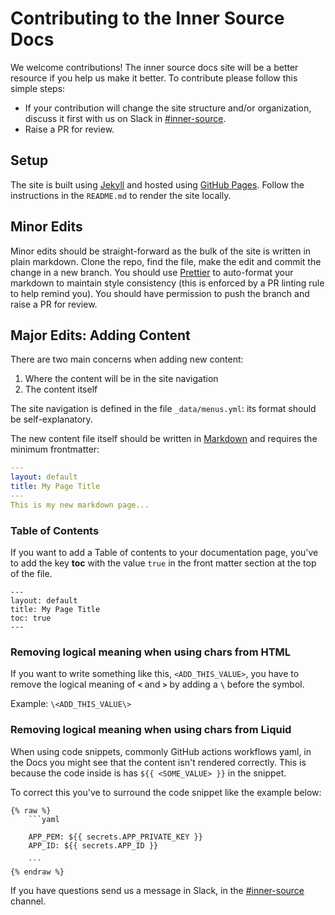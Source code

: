 # Contributing to the Inner Source Docs

We welcome contributions! The inner source docs site will be a better resource if you help us make it better. To contribute please follow this simple steps:

- If your contribution will change the site structure and/or organization, discuss it first with us on Slack in [#inner-source](https://slack.com/app_redirect?channel=C0115SW13V5).
- Raise a PR for review.

## Setup

The site is built using [Jekyll](https://jekyllrb.com/) and hosted using [GitHub Pages](https://pages.github.com/). Follow the instructions in the `README.md` to render the site locally.

## Minor Edits

Minor edits should be straight-forward as the bulk of the site is written in plain markdown. Clone the repo, find the file, make the edit and commit the change in a new branch. You should use [Prettier](https://prettier.io/) to auto-format your markdown to maintain style consistency (this is enforced by a PR linting rule to help remind you). You should have permission to push the branch and raise a PR for review.

## Major Edits: Adding Content

There are two main concerns when adding new content:

1. Where the content will be in the site navigation
2. The content itself

The site navigation is defined in the file `_data/menus.yml`: its format should be self-explanatory.

The new content file itself should be written in [Markdown](https://daringfireball.net/projects/markdown/syntax) and requires the minimum frontmatter:

```yaml
---
layout: default
title: My Page Title
---
This is my new markdown page...
```

### Table of Contents

If you want to add a Table of contents to your documentation page, you've to add the key **toc** with the value `true` in the front matter section at the top of the file.

```
---
layout: default
title: My Page Title
toc: true
---
```

### Removing logical meaning when using chars from HTML

If you want to write something like this, `<ADD_THIS_VALUE>`, you have to remove the logical meaning of **`<`** and **`>`** by adding a **`\`** before the symbol.

Example: `\<ADD_THIS_VALUE\>`

### Removing logical meaning when using chars from Liquid

When using code snippets, commonly GitHub actions workflows yaml, in the Docs you might see that the content isn't rendered correctly. This is because the code inside is has `${{ <SOME_VALUE> }}` in the snippet.

To correct this you've to surround the code snippet like the example below:

````
{% raw %}
    ```yaml

    APP_PEM: ${{ secrets.APP_PRIVATE_KEY }}
    APP_ID: ${{ secrets.APP_ID }}

    ```
{% endraw %}

````

If you have questions send us a message in Slack, in the [#inner-source](https://slack.com/app_redirect?channel=C0115SW13V5) channel.
